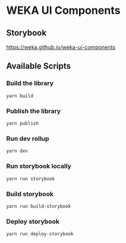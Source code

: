 # WEKA UI Components

## Storybook
https://weka.github.io/weka-ui-components

## Available Scripts

### Build the library

```
yarn build
```

### Publish the library

```
yarn publish
```

### Run dev rollup

```
yarn dev
```

### Run storybook locally

```
yarn run storybook
```

### Build storybook

```
yarn run build-storybook
```

### Deploy storybook

```
yarn run deploy-storybook
```



